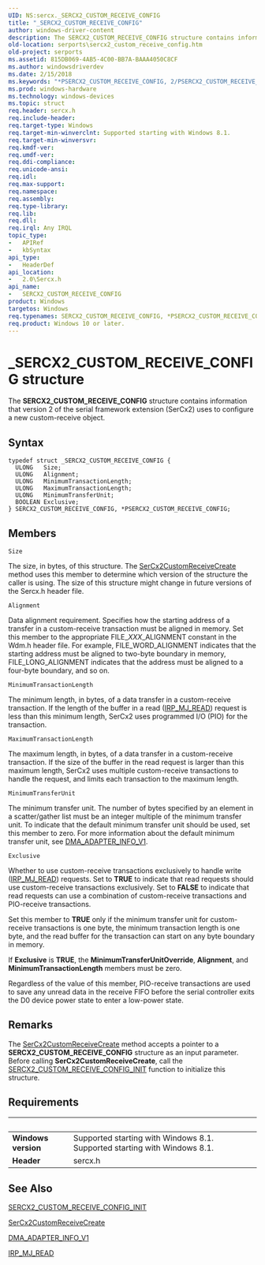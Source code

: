 ```yaml
---
UID: NS:sercx._SERCX2_CUSTOM_RECEIVE_CONFIG
title: "_SERCX2_CUSTOM_RECEIVE_CONFIG"
author: windows-driver-content
description: The SERCX2_CUSTOM_RECEIVE_CONFIG structure contains information that version 2 of the serial framework extension (SerCx2) uses to configure a new custom-receive object.
old-location: serports\sercx2_custom_receive_config.htm
old-project: serports
ms.assetid: 815DB069-4AB5-4C00-BB7A-BAAA4050C8CF
ms.author: windowsdriverdev
ms.date: 2/15/2018
ms.keywords: "*PSERCX2_CUSTOM_RECEIVE_CONFIG, 2/PSERCX2_CUSTOM_RECEIVE_CONFIG, 2/SERCX2_CUSTOM_RECEIVE_CONFIG, PSERCX2_CUSTOM_RECEIVE_CONFIG, PSERCX2_CUSTOM_RECEIVE_CONFIG structure pointer [Serial Ports], SERCX2_CUSTOM_RECEIVE_CONFIG, SERCX2_CUSTOM_RECEIVE_CONFIG structure [Serial Ports], _SERCX2_CUSTOM_RECEIVE_CONFIG, serports.sercx2_custom_receive_config"
ms.prod: windows-hardware
ms.technology: windows-devices
ms.topic: struct
req.header: sercx.h
req.include-header: 
req.target-type: Windows
req.target-min-winverclnt: Supported starting with Windows 8.1.
req.target-min-winversvr: 
req.kmdf-ver: 
req.umdf-ver: 
req.ddi-compliance: 
req.unicode-ansi: 
req.idl: 
req.max-support: 
req.namespace: 
req.assembly: 
req.type-library: 
req.lib: 
req.dll: 
req.irql: Any IRQL
topic_type:
-	APIRef
-	kbSyntax
api_type:
-	HeaderDef
api_location:
-	2.0\Sercx.h
api_name:
-	SERCX2_CUSTOM_RECEIVE_CONFIG
product: Windows
targetos: Windows
req.typenames: SERCX2_CUSTOM_RECEIVE_CONFIG, *PSERCX2_CUSTOM_RECEIVE_CONFIG
req.product: Windows 10 or later.
---
```


# _SERCX2_CUSTOM_RECEIVE_CONFIG structure
The <b>SERCX2_CUSTOM_RECEIVE_CONFIG</b> structure contains information that version 2 of the serial framework extension (SerCx2) uses to configure a new custom-receive object.

## Syntax
````
typedef struct _SERCX2_CUSTOM_RECEIVE_CONFIG {
  ULONG   Size;
  ULONG   Alignment;
  ULONG   MinimumTransactionLength;
  ULONG   MaximumTransactionLength;
  ULONG   MinimumTransferUnit;
  BOOLEAN Exclusive;
} SERCX2_CUSTOM_RECEIVE_CONFIG, *PSERCX2_CUSTOM_RECEIVE_CONFIG;
````

## Members


`Size`

The size, in bytes, of this structure. The <a href="..\sercx\nf-sercx-sercx2customreceivecreate.md">SerCx2CustomReceiveCreate</a> method uses this member to determine which version of the structure the caller is using. The size of this structure might change in future versions of the Sercx.h header file.

`Alignment`

Data alignment requirement. Specifies how the starting address of a transfer in a custom-receive transaction must be aligned in memory. Set this member to the appropriate FILE_<i>XXX</i>_ALIGNMENT constant in the Wdm.h header file. For example, FILE_WORD_ALIGNMENT indicates that the starting address must be aligned to two-byte boundary in memory, FILE_LONG_ALIGNMENT indicates that the address must be aligned to a four-byte boundary, and so on.

`MinimumTransactionLength`

The minimum length, in bytes, of a data transfer in a custom-receive transaction. If the length of the buffer in a read (<a href="https://msdn.microsoft.com/library/windows/hardware/ff549327">IRP_MJ_READ</a>) request is less than this minimum length, SerCx2 uses programmed I/O (PIO) for the transaction.

`MaximumTransactionLength`

The maximum length, in bytes, of a data transfer in a custom-receive transaction. If the size of the buffer in the read request is larger than this maximum length, SerCx2 uses multiple custom-receive transactions to handle the request, and limits each transaction to the maximum length.

`MinimumTransferUnit`

The minimum transfer unit. The number of bytes specified by an element in a scatter/gather list must be an integer multiple of the minimum transfer unit. To indicate that the default minimum transfer unit should be used, set this member to zero. For more information about the default minimum transfer unit, see <a href="..\wdm\ns-wdm-_dma_adapter_info_v1.md">DMA_ADAPTER_INFO_V1</a>.

`Exclusive`

Whether to use custom-receive transactions exclusively to handle write (<a href="https://msdn.microsoft.com/library/windows/hardware/ff549327">IRP_MJ_READ</a>) requests. Set to <b>TRUE</b> to indicate that read requests should use custom-receive transactions exclusively. Set to <b>FALSE</b> to indicate that read requests can use a combination of custom-receive transactions and PIO-receive transactions.

Set this member to <b>TRUE</b> only if the minimum transfer unit for custom-receive transactions is one byte, the minimum transaction length is one byte, and the read buffer for the transaction can start on any byte boundary in memory.

If <b>Exclusive</b> is <b>TRUE</b>, the <b>MinimumTransferUnitOverride</b>, <b>Alignment</b>, and <b>MinimumTransactionLength</b> members must be zero.

Regardless of the value of this member, PIO-receive transactions are used to save any unread data in the receive FIFO before the serial controller exits the D0 device power state to enter a low-power state.

## Remarks
The <a href="..\sercx\nf-sercx-sercx2customreceivecreate.md">SerCx2CustomReceiveCreate</a> method accepts a pointer to a <b>SERCX2_CUSTOM_RECEIVE_CONFIG</b> structure as an input parameter. Before calling <b>SerCx2CustomReceiveCreate</b>, call the <a href="..\sercx\nf-sercx-sercx2_custom_receive_config_init.md">SERCX2_CUSTOM_RECEIVE_CONFIG_INIT</a> function to initialize this structure.

## Requirements
| &nbsp; | &nbsp; |
| ---- |:---- |
| **Windows version** | Supported starting with Windows 8.1. Supported starting with Windows 8.1. |
| **Header** | sercx.h |

## See Also

<a href="..\sercx\nf-sercx-sercx2_custom_receive_config_init.md">SERCX2_CUSTOM_RECEIVE_CONFIG_INIT</a>



<a href="..\sercx\nf-sercx-sercx2customreceivecreate.md">SerCx2CustomReceiveCreate</a>



<a href="..\wdm\ns-wdm-_dma_adapter_info_v1.md">DMA_ADAPTER_INFO_V1</a>



<a href="https://msdn.microsoft.com/library/windows/hardware/ff549327">IRP_MJ_READ</a>